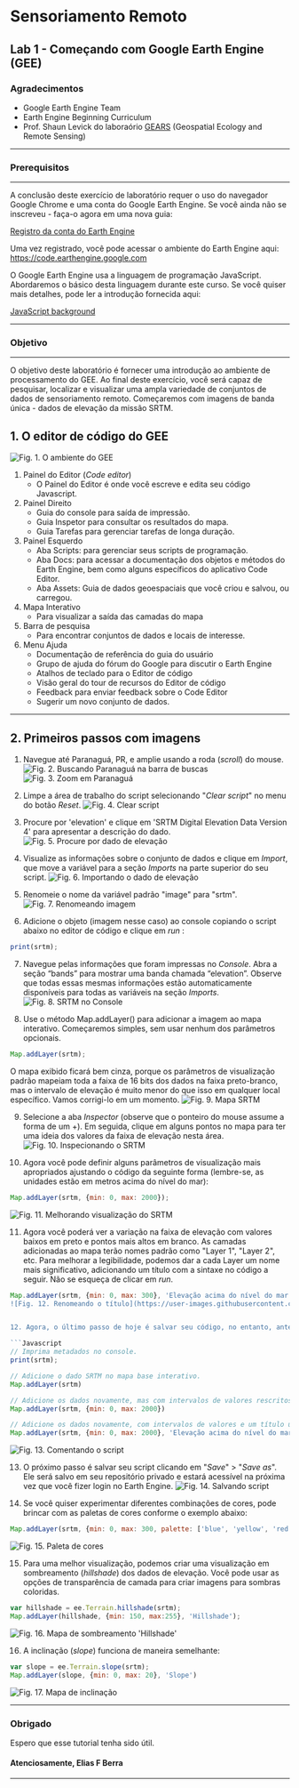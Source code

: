 
# Sensoriamento Remoto
Lab 1 - Começando com Google Earth Engine (GEE)
--------------

### Agradecimentos
- Google Earth Engine Team
- Earth Engine Beginning Curriculum
- Prof. Shaun Levick do laboraório [GEARS](https://www.gears-lab.com)  (Geospatial Ecology and Remote Sensing) 

------

### Prerequisitos
-------------
A conclusão deste exercício de laboratório requer o uso do navegador Google Chrome e uma conta do Google Earth Engine. Se você ainda não se inscreveu - faça-o agora em uma nova guia:

[Registro da conta do Earth Engine](https://signup.earthengine.google.com/)

Uma vez registrado, você pode acessar o ambiente do Earth Engine aqui: https://code.earthengine.google.com

O Google Earth Engine usa a linguagem de programação JavaScript. Abordaremos o básico desta linguagem durante este curso. Se você quiser mais detalhes, pode ler a introdução fornecida aqui:

[JavaScript background](https://developers.google.com/earth-engine/tutorials/tutorials)

------------------------------------------------------------------------

### Objetivo
---------
O objetivo deste laboratório é fornecer uma introdução ao ambiente de processamento do GEE. Ao final deste exercício, você será capaz de pesquisar, localizar e visualizar uma ampla variedade de conjuntos de dados de sensoriamento remoto. Começaremos com imagens de banda única - dados de elevação da missão SRTM.


## 1. O editor de código do GEE

![Fig. 1. O ambiente do GEE](https://github.com/geospatialeco/GEARS/blob/master/gee_editor.png)

1. Painel do Editor (_Code editor_)
	- O Painel do Editor é onde você escreve e edita seu código Javascript.
2. Painel Direito
	- Guia do console para saída de impressão.
	- Guia Inspetor para consultar os resultados do mapa.
	- Guia Tarefas para gerenciar tarefas de longa duração.
3. Painel Esquerdo
	- Aba Scripts: para gerenciar seus scripts de programação.
	- Aba Docs: para acessar a documentação dos objetos e métodos do Earth Engine, bem como alguns específicos do aplicativo Code Editor.
	- Aba Assets: Guia de dados geoespaciais que você criou e salvou, ou carregou.
4. Mapa Interativo
	- Para visualizar a saída das camadas do mapa
5. Barra de pesquisa
	- Para encontrar conjuntos de dados e locais de interesse.
6. Menu Ajuda
	- Documentação de referência do guia do usuário
	- Grupo de ajuda do fórum do Google para discutir o Earth Engine
	- Atalhos de teclado para o Editor de código
	- Visão geral do tour de recursos do Editor de código
	- Feedback para enviar feedback sobre o Code Editor
	- Sugerir um novo conjunto de dados.
---------


## 2. Primeiros passos com imagens

1. Navegue até Paranaguá, PR, e amplie usando a roda (_scroll_) do mouse.
![Fig. 2. Buscando Paranaguá na barra de buscas](https://user-images.githubusercontent.com/41900626/170104019-299b4d6f-7f92-45c7-8c9e-061c298de02e.png)
![Fig. 3. Zoom em Paranaguá](https://user-images.githubusercontent.com/41900626/170104512-6f226fa6-e6cd-4a4a-87ef-8c86b9f532b6.png)


2. Limpe a área de trabalho do script selecionando "_Clear script_" no menu do botão _Reset_.
![Fig. 4. Clear script](https://user-images.githubusercontent.com/41900626/170105037-c3ab0b65-e636-435a-9bf8-77e70edc7a59.png)


3. Procure por 'elevation' e clique em 'SRTM Digital Elevation Data Version 4' para apresentar a descrição do dado.
![Fig. 5. Procure por dado de elevação](https://user-images.githubusercontent.com/41900626/170119458-246c6372-4a70-43f1-a750-d30b33b02633.png)



4. Visualize as informações sobre o conjunto de dados e clique em _Import_, que move a variável para a seção _Imports_ na parte superior do seu script.
![Fig. 6. Importando o dado de elevação](https://user-images.githubusercontent.com/41900626/170119723-c6cfe967-6ae0-4538-acde-13732b7aa6db.png)



5. Renomeie o nome da variável padrão "image" para "srtm".
![Fig. 7. Renomeando imagem](https://user-images.githubusercontent.com/41900626/170119833-b7dc0a2f-40f5-4645-b130-fbd11131266e.png)



6. Adicione o objeto (imagem nesse caso) ao console copiando o script abaixo no editor de código e clique em _run_ :
```JavaScript
print(srtm);
```

7. Navegue pelas informações que foram impressas no _Console_. Abra a seção “bands” para mostrar uma banda chamada “elevation”. Observe que todas essas mesmas informações estão automaticamente disponíveis para todas as variáveis na seção _Imports_.
![Fig. 8. SRTM no _Console_](https://user-images.githubusercontent.com/41900626/170120016-fd9c8243-b4b4-4a49-bb79-6654923b233f.png)



8. Use o método Map.addLayer() para adicionar a imagem ao mapa interativo. Começaremos simples, sem usar nenhum dos parâmetros opcionais.
```JavaScript
Map.addLayer(srtm);
```
O mapa exibido ficará bem cinza, porque os parâmetros de visualização padrão mapeiam toda a faixa de 16 bits dos dados na faixa preto-branco, mas o intervalo de elevação é muito menor do que isso em qualquer local específico. Vamos corrigi-lo em um momento.
![Fig. 9. Mapa SRTM](https://user-images.githubusercontent.com/41900626/170120188-8dacbe1b-f839-4cb6-a452-1926bd4b66d2.png)



9. Selecione a aba _Inspector_ (observe que o ponteiro do mouse assume a forma de um +). Em seguida, clique em alguns pontos no mapa para ter uma ideia dos valores da faixa de elevação nesta área.
![Fig. 10. Inspecionando o SRTM](https://user-images.githubusercontent.com/41900626/170120421-15e4fe4f-b1fe-4a2d-86ea-53eede22ba1c.png)


10. Agora você pode definir alguns parâmetros de visualização mais apropriados ajustando o código da seguinte forma (lembre-se, as unidades estão em metros acima do nível do mar):
```JavaScript
Map.addLayer(srtm, {min: 0, max: 2000});
```
![Fig. 11. Melhorando visualização do SRTM](https://user-images.githubusercontent.com/41900626/170120679-3ea69a9b-bd1c-46cf-a1ef-c7b2af8a47fc.png)


11. Agora você poderá ver a variação na faixa de elevação com valores baixos em preto e pontos mais altos em branco. As camadas adicionadas ao mapa terão nomes padrão como "Layer 1", "Layer 2", etc. Para melhorar a legibilidade, podemos dar a cada Layer um nome mais significativo, adicionando um título com a sintaxe no código a seguir. Não se esqueça de clicar em _run_.

```JavaScript
Map.addLayer(srtm, {min: 0, max: 300}, 'Elevação acima do nível do mar');```
![Fig. 12. Renomeando o título](https://user-images.githubusercontent.com/41900626/170122633-90a47204-6aec-4f7c-a23f-b451200d1e4f.png)


12. Agora, o último passo de hoje é salvar seu código, no entanto, antes de fazer isso, é uma boa prática adicionar algumas linhas de comentário ao seu código, lembrando-o do que você fez e por quê. Nós os adicionamos com duas barras //:

```Javascript
// Imprima metadados no console. 
print(srtm);

// Adicione o dado SRTM no mapa base interativo.
Map.addLayer(srtm)

// Adicione os dados novamente, mas com intervalos de valores rescritos para melhor visualização.
Map.addLayer(srtm, {min: 0, max: 2000})

// Adicione os dados novamente, com intervalos de valores e um título útil para a guia Layer
Map.addLayer(srtm, {min: 0, max: 2000}, 'Elevação acima do nível do mar');
```
![Fig. 13. Comentando o script](https://user-images.githubusercontent.com/41900626/170123437-f64ad028-ab99-48eb-95f3-5ea255b790d0.png)



13. O próximo passo é salvar seu script clicando em "_Save_" > "_Save as_". Ele será salvo em seu repositório privado e estará acessível na próxima vez que você fizer login no Earth Engine.
![Fig. 14. Salvando script](https://user-images.githubusercontent.com/41900626/170123987-def5648f-f2e9-42eb-842a-5d4804973e98.png)



14. Se você quiser experimentar diferentes combinações de cores, pode brincar com as paletas de cores conforme o exemplo abaixo:
```Javascript
Map.addLayer(srtm, {min: 0, max: 300, palette: ['blue', 'yellow', 'red']}, 'Elevação acima do nível do mar');
```
![Fig. 15. Paleta de cores](https://user-images.githubusercontent.com/41900626/170124951-9cb41e1b-468a-423b-9184-678084d71714.png)


15. Para uma melhor visualização, podemos criar uma visualização em sombreamento (_hillshade_) dos dados de elevação. Você pode usar as opções de transparência de camada para criar imagens para sombras coloridas.
```JavaScript
var hillshade = ee.Terrain.hillshade(srtm);
Map.addLayer(hillshade, {min: 150, max:255}, 'Hillshade');
```
![Fig. 16. Mapa de sombreamento '_Hillshade_'](https://user-images.githubusercontent.com/41900626/170126914-a1fc7be9-d9d4-4ca9-ac22-0ce05a04dffc.png)


16. A inclinação (_slope_) funciona de maneira semelhante:
```javascript
var slope = ee.Terrain.slope(srtm);
Map.addLayer(slope, {min: 0, max: 20}, 'Slope')
```
![Fig. 17. Mapa de inclinação](https://user-images.githubusercontent.com/41900626/170127593-80bbb245-c86d-4f11-959e-cc259d186cd4.png)


-------
### Obrigado
Espero que esse tutorial tenha sido útil.  


#### Atenciosamente, Elias F Berra
------
